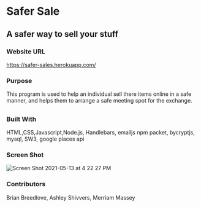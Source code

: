# Safer Sale

## A safer way to sell your stuff

### Website URL
https://safer-sales.herokuapp.com/


### Purpose
This program is used to help an individual sell there items online in a safe manner, and helps them to arrange a safe meeting spot for the exchange.

##

### Built With
HTML,CSS,Javascript,Node.js, Handlebars, emailjs npm packet, bycryptjs, mysql, SW3, google places api


### Screen Shot
![Screen Shot 2021-05-13 at 4 22 27 PM](https://user-images.githubusercontent.com/76604281/118199257-84294500-b407-11eb-80e1-5c00637b5d3f.png)


### Contributors

Brian Breedlove, Ashley Shivvers, Merriam Massey 
